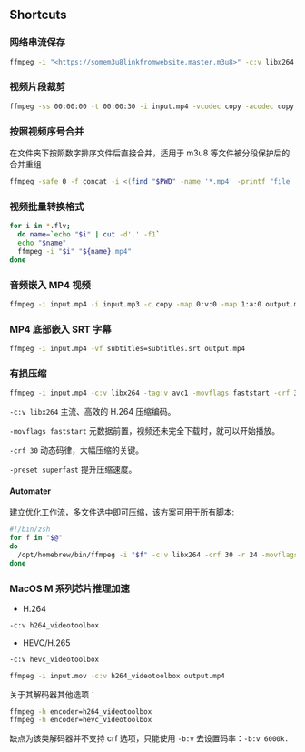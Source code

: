 ## Shortcuts

### 网络串流保存

```bash
ffmpeg -i "<https://somem3u8linkfromwebsite.master.m3u8>" -c:v libx264 -preset slow -crf 22 "save.mp4"
```

### 视频片段裁剪

```bash
ffmpeg -ss 00:00:00 -t 00:00:30 -i input.mp4 -vcodec copy -acodec copy output.mp4
```

### 按照视频序号合并

在文件夹下按照数字排序文件后直接合并，适用于 m3u8 等文件被分段保护后的合并重组

```bash
ffmpeg -safe 0 -f concat -i <(find "$PWD" -name '*.mp4' -printf "file '%p'\\\\n" | sort) -c copy output.mp4
```

### 视频批量转换格式

```bash
for i in *.flv;
  do name=`echo "$i" | cut -d'.' -f1`
  echo "$name"
  ffmpeg -i "$i" "${name}.mp4"
done
```

### 音频嵌入 MP4 视频

```bash
ffmpeg -i input.mp4 -i input.mp3 -c copy -map 0:v:0 -map 1:a:0 output.mp4 
```

### MP4 底部嵌入 SRT 字幕

```bash
ffmpeg -i input.mp4 -vf subtitles=subtitles.srt output.mp4
```

### 有损压缩

```bash
ffmpeg -i input.mp4 -c:v libx264 -tag:v avc1 -movflags faststart -crf 30 -preset superfast output.mp4
```

`-c:v libx264` 主流、高效的 H.264 压缩编码。

`-movflags faststart` 元数据前置，视频还未完全下载时，就可以开始播放。

`-crf 30` 动态码律，大幅压缩的关键。

`-preset superfast` 提升压缩速度。

#### Automater

建立优化工作流，多文件选中即可压缩，该方案可用于所有脚本:

```bash
#!/bin/zsh
for f in "$@"
do
  /opt/homebrew/bin/ffmpeg -i "$f" -c:v libx264 -crf 30 -r 24 -movflags faststart -c:a aac -b:a 128k -preset superfast "${f%.*}_compressed.mp4"
done
```

### MacOS M 系列芯片推理加速

- H.264

```bash
-c:v h264_videotoolbox
```

- HEVC/H.265 

```bash
-c:v hevc_videotoolbox
```

```bash
ffmpeg -i input.mov -c:v h264_videotoolbox output.mp4
```

关于其解码器其他选项：

```bash
ffmpeg -h encoder=h264_videotoolbox 
ffmpeg -h encoder=hevc_videotoolbox
```

缺点为该类解码器并不支持 crf 选项，只能使用 `-b:v` 去设置码率：`-b:v 6000k.`
